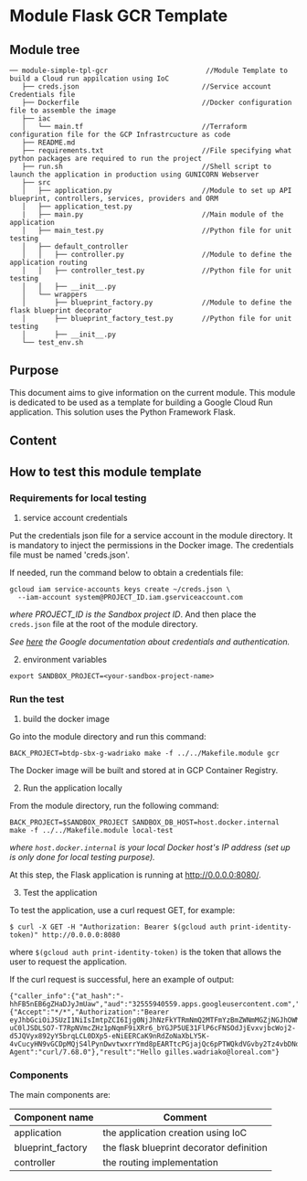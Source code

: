 # Module Flask GCR Template

 ## Module tree
 ```
── module-simple-tpl-gcr                        //Module Template to build a Cloud run appilcation using IoC
    ├── creds.json                              //Service account Credentials file
    ├── Dockerfile                              //Docker configuration file to assemble the image
    ├── iac
    │   └── main.tf                             //Terraform configuration file for the GCP Infrastrcucture as code
    ├── README.md
    ├── requirements.txt                        //File specifying what python packages are required to run the project
    ├── run.sh                                  //Shell script to launch the application in production using GUNICORN Webserver
    ├── src
    │   ├── application.py                      //Module to set up API blueprint, controllers, services, providers and ORM
    │   ├── application_test.py
    |   ├── main.py                             //Main module of the application 
    │   ├── main_test.py                        //Python file for unit testing
    │   ├── default_controller
    │   │   ├── controller.py                   //Module to define the application routing
    │   │   ├── controller_test.py              //Python file for unit testing
    │   │   ├── __init__.py
    │   └── wrappers
    │       ├── blueprint_factory.py            //Module to define the flask blueprint decorator
    │       ├── blueprint_factory_test.py       //Python file for unit testing
    │       ├── __init__.py
    └── test_env.sh
```

 ## Purpose

 This document aims to give information on the current module. This module is dedicated to be used as a template for building a Google Cloud Run application. This solution uses the Python Framework Flask.

 ## Content

 ## How to test this module template

 ### Requirements for local testing
 1. service account credentials

Put the credentials json  file for a service account in the module directory. It is mandatory to inject the permissions in the Docker image. The credentials file must be named 'creds.json'.

If needed, run the command below to obtain a credentials file:
```
gcloud iam service-accounts keys create ~/creds.json \
  --iam-account system@PROJECT_ID.iam.gserviceaccount.com
```
*where PROJECT_ID is the Sandbox project ID*. And then place the ```creds.json``` file at the root of the module directory.

*See [here](https://cloud.google.com/docs/authentication) the Google documentation about credentials and authentication.*

 2. environment variables
  ```
  export SANDBOX_PROJECT=<your-sandbox-project-name>
  ```

 ### Run the test
 1. build the docker image

Go into the module directory and run this command:
```
BACK_PROJECT=btdp-sbx-g-wadriako make -f ../../Makefile.module gcr
```
The Docker image will be built and stored at in GCP Container Registry.

2. Run the application locally

From the module directory, run the following command:
  ```
  BACK_PROJECT=$SANDBOX_PROJECT SANDBOX_DB_HOST=host.docker.internal make -f ../../Makefile.module local-test
  ```
*where ```host.docker.internal``` is your local Docker host's IP address (set up is only done for local testing purpose).*

At this step, the Flask application is running at http://0.0.0.0:8080/.

3. Test the application

To test the application, use a curl request GET, for example:

```
$ curl -X GET -H "Authorization: Bearer $(gcloud auth print-identity-token)" http://0.0.0.0:8080
```
where ```$(gcloud auth print-identity-token)``` is the token that allows the user to request the application.

If the curl request is successful, here an example of output:
```
{"caller_info":{"at_hash":"-hhFB5nEB6gZHaDJyJmUaw","aud":"32555940559.apps.googleusercontent.com","azp":"32555940559.apps.googleusercontent.com","email":"gilles.wadriako@loreal.com","email_verified":true,"exp":1615476538,"hd":"loreal.com","iat":1615472938,"iss":"https://accounts.google.com","sub":"115844571050672950277"},"headers":{"Accept":"*/*","Authorization":"Bearer eyJhbGciOiJSUzI1NiIsImtpZCI6Ijg0NjJhNzFkYTRmNmQ2MTFmYzBmZWNmMGZjNGJhOWMzN2Q2NWU2Y2QiLCJ0eXAiOiJKV1QifQ.eyJpc3MiOiJodHRwczovL2FjY291bnRzLmdvb2dsZS5jb20iLCJhenAiOiIzMjU1NTk0MDU1OS5hcHBzLmdvb2dsZXVzZXJjb250ZW50LmNvbSIsImF1ZCI6IjMyNTU1OTQwNTU5LmFwcHMuZ29vZ2xldXNlcmNvbnRlbnQuY29tIiwic3ViIjoiMTE1ODQ0NTcxMDUwNjcyOTUwMjc3IiwiaGQiOiJsb3JlYWwuY29tIiwiZW1haWwiOiJnaWxsZXMud2Fkcmlha29AbG9yZWFsLmNvbSIsImVtYWlsX3ZlcmlmaWVkIjp0cnVlLCJhdF9oYXNoIjoiLWhoRkI1bkVCNmdaSGFESnlKbVVhdyIsImlhdCI6MTYxNTQ3MjkzOCwiZXhwIjoxNjE1NDc2NTM4fQ.dGvkpbOp9SeAOkneDNYGXL9vYFiTW9ys6oU84CGIOZQkr_vhm4JGIBFibKvJdqYpJYcWLejFjCGH10wFbNlqmgpF8yDmpmd8TwO_YOYLn9tVi2VMiR9DorK_iyJo6R_6ZTYxF3T_S-uC0lJSDLSO7-T7RpNVmcZHz1pNqmF9iXRr6_bYGJP5UE31FlP6cFNSOdJjEvxvjbcWoj2-d5JQVyx892yY5brqLCL0DXp5-eNiEERCaK9nRdZoNaXbLY5K-4vCucyHN9vGCDpMQjS4lPynDwvtwxrrYmd8pEARTtcPGjajQc6pPTWQkdVGvby2Tz4vbDNdvufZf5UEIhleUQ","Host":"0.0.0.0:8080","User-Agent":"curl/7.68.0"},"result":"Hello gilles.wadriako@loreal.com"}
```

### Components

The main components are:

 Component name     | Comment
--------------------|---------------------------------------
 application        | the application creation using IoC
 blueprint_factory  | the flask blueprint decorator definition
 controller         | the routing implementation
